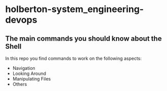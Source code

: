 # holberton-system_engineering-devops

## The main commands you should know about the Shell

In this repo you find commands to work on the following aspects:

- Navigation
- Looking Around
- Manipulating Files
- Others